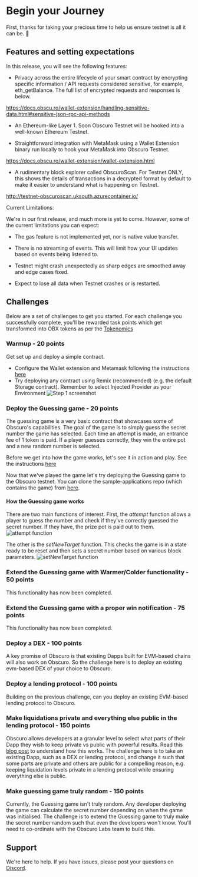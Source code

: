 ---
---
# Begin your Journey

First, thanks for taking your precious time to help us ensure testnet is all it can be. 🙏 

## Features and setting expectations

In this release, you will see the following features:

- Privacy across the entire lifecycle of your smart contract by encrypting specific information / API requests considered sensitive, for example, eth_getBalance. The full list of encrypted requests and responses is below.

https://docs.obscu.ro/wallet-extension/handling-sensitive-data.html#sensitive-json-rpc-api-methods

* An Ethereum-like Layer 1. Soon Obscuro Testnet will be hooked into a well-known Ethereum Testnet.

* Straightforward integration with MetaMask using a Wallet Extension binary run locally to hook your MetaMask into Obscuro Testnet.

https://docs.obscu.ro/wallet-extension/wallet-extension.html

* A rudimentary block explorer called ObscuroScan. For Testnet ONLY, this shows the details of transactions in a decrypted format by default to make it easier to understand what is happening on Testnet.

http://testnet-obscuroscan.uksouth.azurecontainer.io/ 

Current Limitations:

We're in our first release, and much more is yet to come. However, some of the current limitations you can expect:

* The gas feature is not implemented yet, nor is native value transfer.

* There is no streaming of events. This will limit how your UI updates based on events being listened to.

* Testnet might crash unexpectedly as sharp edges are smoothed away and edge cases fixed.

* Expect to lose all data when Testnet crashes or is restarted. 

## Challenges

Below are a set of challenges to get you started. For each challenge you successfully complete, you'll be rewarded task points which get transformed into OBX tokens as per the [Tokenomics](https://github.com/obscuronet/obscuro-project/wiki/Tokenomics)

### Warmup - 20 points
Get set up and deploy a simple contract.
* Configure the Wallet extension and Metamask following the instructions [here](https://docs.obscu.ro/wallet-extension/wallet-extension.html)
* Try deploying any contract using Remix (recommended) (e.g. the default Storage contract). Remember to select Injected Provider as your Environment ![Step 1 screenshot](https://images.tango.us/public/screenshot_017a4a1c-b655-4eda-8c6e-7a298e1faa70.png?crop=focalpoint&fit=crop&fp-x=0.0945&fp-y=0.1827&fp-z=2.5115&w=1200&mark-w=0.2&mark-pad=0&mark64=aHR0cHM6Ly9pbWFnZXMudGFuZ28udXMvc3RhdGljL21hZGUtd2l0aC10YW5nby13YXRlcm1hcmsucG5n&ar=2027%3A1103)

### Deploy the Guessing game - 20 points
The guessing game is a very basic contract that showcases some of Obscuro's capabilities. The goal of the game is to simply guess the secret number the game has selected. Each time an attempt is made, an entrance fee of 1 token is paid. If a player guesses correctly, they win the entire pot and a new random number is selected.

Before we get into how the game works, let's see it in action and play. See the instructions [here](https://docs.obscu.ro/testnet/example-dapps.html)

Now that we've played the game let's try deploying the Guessing game to the Obscuro testnet. You can clone the sample-applications repo (which contains the game) from [here](https://github.com/obscuronet/sample-applications). 

#### How the Guessing game works
There are two main functions of interest. First, the *attempt* function allows a player to guess the number and check if they've correctly guessed the secret number. If they have, the prize pot is paid out to them.
![attempt function](../../assets/images/guessing.png)

The other is the *setNewTarget* function. This checks the game is in a state ready to be reset and then sets a secret number based on various block parameters.
![setNewTarget function](../../assets/images/setnewtarget.png)

### Extend the Guessing game with Warmer/Colder functionality - 50 points
This functionality has now been completed.

### Extend the Guessing game with a proper win notification - 75 points
This functionality has now been completed.

### Deploy a DEX - 100 points
A key promise of Obscuro is that existing Dapps built for EVM-based chains will also work on Obscuro. So the challenge here is to deploy an existing evm-based DEX of your choice to Obscuro.

### Deploy a lending protocol - 100 points
Building on the previous challenge, can you deploy an existing EVM-based lending protocol to Obscuro.

### Make liquidations private and everything else public in the lending protocol - 150 points
Obscuro allows developers at a granular level to select what parts of their Dapp they wish to keep private vs public with powerful results. Read this [blog post](https://medium.com/obscuro-labs/the-obscuro-experience-26d1697a5378) to understand how this works. The challenge here is to take an existing Dapp, such as a DEX or lending protocol, and change it such that some parts are private and others are public for a compelling reason, e.g. keeping liquidation levels private in a lending protocol while ensuring everything else is public.

### Make guessing game truly random - 150 points
Currently, the Guessing game isn't truly random. Any developer deploying the game can calculate the secret number depending on when the game was initialised. The challenge is to extend the Guessing game to truly make the secret number random such that even the developers won't know. You'll need to co-ordinate with the Obscuro Labs team to build this. 

## Support

We're here to help. If you have issues, please post your questions on [Discord](https://discord.gg/obscuro).